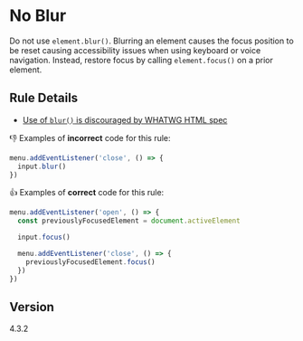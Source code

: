 # No Blur

Do not use `element.blur()`. Blurring an element causes the focus position to be reset causing accessibility issues when using keyboard or voice navigation. Instead, restore focus by calling `element.focus()` on a prior element.

## Rule Details

- [Use of `blur()` is discouraged by WHATWG HTML spec](https://html.spec.whatwg.org/multipage/interaction.html#dom-blur)

👎 Examples of **incorrect** code for this rule:

```js
menu.addEventListener('close', () => {
  input.blur()
})
```

👍 Examples of **correct** code for this rule:

```js
menu.addEventListener('open', () => {
  const previouslyFocusedElement = document.activeElement

  input.focus()

  menu.addEventListener('close', () => {
    previouslyFocusedElement.focus()
  })
})
```

## Version

4.3.2
